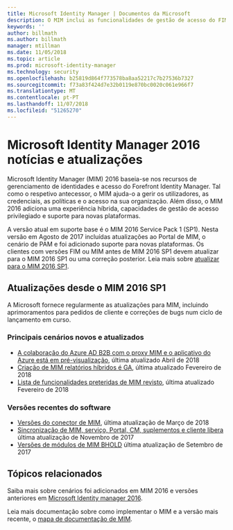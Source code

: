 ```yaml
---
title: Microsoft Identity Manager | Documentos da Microsoft
description: O MIM inclui as funcionalidades de gestão de acesso do FIM 2010 e ajuda-o a gerir utilizadores, credenciais, políticas e acesso dentro da sua organização.
keywords: ''
author: billmath
ms.author: billmath
manager: mtillman
ms.date: 11/05/2018
ms.topic: article
ms.prod: microsoft-identity-manager
ms.technology: security
ms.openlocfilehash: b25819d864f773578ba8aa52217c7b27536b7327
ms.sourcegitcommit: f73a83f424d7e32b0119e870bc0020c061e966f7
ms.translationtype: MT
ms.contentlocale: pt-PT
ms.lasthandoff: 11/07/2018
ms.locfileid: "51265270"
---
```

# <a name="microsoft-identity-manager-2016-news-and-updates"></a>Microsoft Identity Manager 2016 notícias e atualizações

Microsoft Identity Manager (MIM) 2016 baseia-se nos recursos de gerenciamento de identidades e acesso do Forefront Identity Manager. Tal como o respetivo antecessor, o MIM ajuda-o a gerir os utilizadores, as credenciais, as políticas e o acesso na sua organização.  Além disso, o MIM 2016 adiciona uma experiência híbrida, capacidades de gestão de acesso privilegiado e suporte para novas plataformas.

A versão atual em suporte base é o MIM 2016 Service Pack 1 (SP1).  Nesta versão em Agosto de 2017 incluídas atualizações ao Portal de MIM, o cenário de PAM e foi adicionado suporte para novas plataformas.  Os clientes com versões FIM ou MIM antes de MIM 2016 SP1 devem atualizar para o MIM 2016 SP1 ou uma correção posterior.  Leia mais sobre [atualizar para o MIM 2016 SP1](microsoft-identity-manager-2016-sp1-release-notes.md).

## <a name="updates-since-mim-2016-sp1"></a>Atualizações desde o MIM 2016 SP1

A Microsoft fornece regularmente as atualizações para MIM, incluindo aprimoramentos para pedidos de cliente e correções de bugs num ciclo de lançamento em curso.

### <a name="major-new-and-updated-scenarios"></a>Principais cenários novos e atualizados

- [A colaboração do Azure AD B2B com o proxy MIM e o aplicativo do Azure está em pré-visualização](microsoft-identity-manager-2016-graph-b2b-scenario.md), última atualizado Abril de 2018
- [Criação de MIM relatórios híbridos é GA](https://cloudblogs.microsoft.com/enterprisemobility/2018/02/23/hybrid-mim-reporting-now-available-in-azure-active-directory/), última atualizado Fevereiro de 2018
- [Lista de funcionalidades preteridas de MIM revisto](microsoft-identity-manager-2016-deprecated-features.md), última atualizado Fevereiro de 2018

### <a name="recent-software-releases"></a>Versões recentes do software

- [Versões do conector de MIM](./reference/microsoft-identity-manager-2016-connector-version-history.md), última atualização de Março de 2018
- [Sincronização de MIM, serviço, Portal, CM, suplementos e cliente libera](./reference/version-history.md) última atualização de Novembro de 2017
- [Versões de módulos de MIM BHOLD](./reference/version-bhold-history.md) última atualização de Setembro de 2017




## <a name="related-topics"></a>Tópicos relacionados

Saiba mais sobre cenários foi adicionados em MIM 2016 e versões anteriores em [Microsoft Identity manager 2016](microsoft-identity-manager-2016.md).

Leia mais documentação sobre como implementar o MIM e a versão mais recente, o [mapa de documentação de MIM](https://docs.microsoft.com/en-us/microsoft-identity-manager/).

